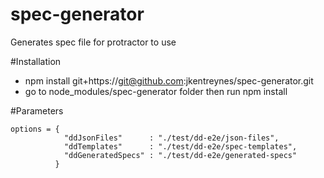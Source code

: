 # spec-generator
Generates spec file for protractor to use

#Installation
 - npm install git+https://git@github.com:jkentreynes/spec-generator.git 
 - go to node_modules/spec-generator folder then run npm install
 
#Parameters
```
options = {
          	"ddJsonFiles"      : "./test/dd-e2e/json-files",
          	"ddTemplates"      : "./test/dd-e2e/spec-templates",
          	"ddGeneratedSpecs" : "./test/dd-e2e/generated-specs"
          }
```


